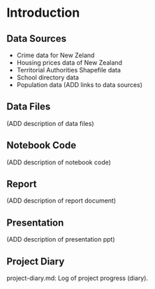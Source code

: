 # Introduction

## Data Sources
- Crime data for New Zeland
- Housing prices data of New Zealand 
- Territorial Authorities Shapefile data
- School directory data
- Population data 
(ADD links to data sources)

## Data Files
(ADD description of data files)

## Notebook Code
(ADD description of notebook code)

## Report
(ADD description of report document)

## Presentation
(ADD description of presentation ppt)

## Project Diary 
project-diary.md: Log of project progress (diary).

